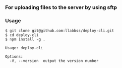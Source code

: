 <!--
 * @Author: Oliver
 * @Date: 2025-05-26 17:10:42
 * @LastEditors: Oliver
 * @LastEditTime: 2025-05-27 11:05:04
 * @FilePath: /cli/readMe.md
-->
### For uploading files to the server by using sftp

### Usage

```shell
$ git clone git@github.com:llabbss/deploy-cli.git
$ cd deploy-cli
$ npm install -g .

Usage: deploy-cli

Options:
  -V, --version  output the version number

```